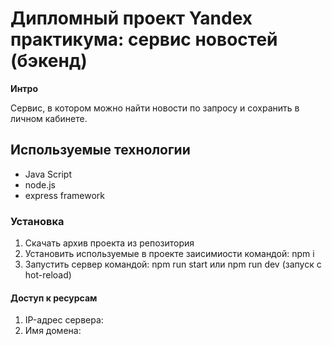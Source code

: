 # Дипломный проект Yandex практикума: сервис новостей (бэкенд)

**Интро**

Сервис, в котором можно найти новости по запросу и сохранить в личном кабинете.

## Используемые технологии
* Java Script
* node.js
* express framework

### Установка

1. Скачать архив проекта из репозитория
2. Установить используемые в проекте заисимиости командой: npm i
3. Запустить сервер командой: npm run start или npm run dev (запуск с hot-reload)

#### Доступ к ресурсам

1. IP-адрес сервера:
2. Имя домена:

